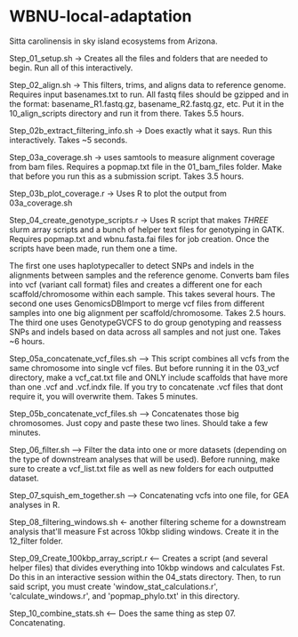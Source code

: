 # WBNU-local-adaptation
Sitta carolinensis in sky island ecosystems from Arizona. 

Step_01_setup.sh -> Creates all the files and folders that are needed to begin. Run all of this interactively. 

Step_02_align.sh -> This filters, trims, and aligns data to reference genome. Requires input basenames.txt to run. All fastq files should be gzipped and in the format: basename_R1.fastq.gz, basename_R2.fastq.gz, etc. Put it in the 10_align_scripts directory and run it from there. Takes 5.5 hours. 

Step_02b_extract_filtering_info.sh -> Does exactly what it says. Run this interactively. Takes ~5 seconds. 

Step_03a_coverage.sh -> uses samtools to measure alignment coverage from bam files. Requires a popmap.txt file in the 01_bam_files folder. Make that before you run this as a submission script. Takes 3.5 hours. 

Step_03b_plot_coverage.r -> Uses R to plot the output from 03a_coverage.sh

Step_04_create_genotype_scripts.r -> Uses R script that makes *THREE* slurm array scripts and a bunch of helper text files for genotyping in GATK. Requires popmap.txt and wbnu.fasta.fai files for job creation. Once the scripts have been made, run them one a time. 

The first one uses haplotypecaller to detect SNPs and indels in the alignments between samples and the reference genome. Converts bam files into vcf (variant call format) files and creates a different one for each scaffold/chromosome within each sample. This takes several hours. The second one uses GenomicsDBImport to merge vcf files from different samples into one big alignment per scaffold/chromosome. Takes 2.5 hours. The third one uses GenotypeGVCFS to do group genotyping and reassess SNPs and indels based on data across all samples and not just one. Takes ~6 hours.

Step_05a_concatenate_vcf_files.sh --> This script combines all vcfs from the same chromosome into single vcf files. But before running it in the 03_vcf directory, make a vcf_cat.txt file and ONLY include scaffolds that have more than one .vcf and .vcf.indx file. If you try to concatenate .vcf files that dont require it, you will overwrite them. Takes 5 minutes. 

Step_05b_concatenate_vcf_files.sh --> Concatenates those big chromosomes. Just copy and paste these two lines. Should take a few minutes.

Step_06_filter.sh --> Filter the data into one or more datasets (depending on the type of downstream analyses that will be used). Before running, make sure to create a vcf_list.txt file as well as new folders for each outputted dataset. 

Step_07_squish_em_together.sh --> Concatenating vcfs into one file, for GEA analyses in R. 

Step_08_filtering_windows.sh <- another filtering scheme for a downstream analysis that'll measure Fst across 10kbp sliding windows. Create it in the 12_filter folder. 

Step_09_Create_100kbp_array_script.r <-- Creates a script (and several helper files) that divides everything into 10kbp windows and calculates Fst. Do this in an interactive session within the 04_stats directory. Then, to run said script, you must create 'window_stat_calculations.r', 'calculate_windows.r', and 'popmap_phylo.txt' in this directory. 

Step_10_combine_stats.sh <-- Does the same thing as step 07. Concatenating. 

